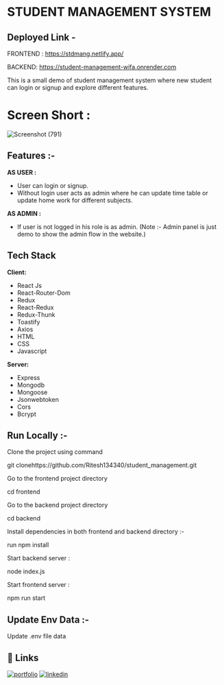 # STUDENT MANAGEMENT SYSTEM

## Deployed Link -

FRONTEND : https://stdmang.netlify.app/

BACKEND: https://student-management-wifa.onrender.com

This is a small demo of student management system where new student can login or signup and explore different features.

# Screen Short :

![Screenshot (791)](https://user-images.githubusercontent.com/105931703/236862348-9505c382-0120-44c7-b0ec-b2097795202a.png)




## Features :-


**AS USER :**

- User can login or signup.
- Without login user acts as admin where he can update time table or update home work for different subjects.



**AS ADMIN :**

- If user is not logged in his role is as admin.
  (Note :- Admin panel is just demo to show the admin flow in the website.)


## Tech Stack


**Client:**
 - React Js
 - React-Router-Dom
 - Redux
 - React-Redux
 - Redux-Thunk
 - Toastify
 - Axios
 - HTML
 - CSS
 - Javascript

**Server:** 
- Express
- Mongodb 
- Mongoose
- Jsonwebtoken
- Cors
- Bcrypt


 

## Run Locally :-

Clone the project using command

git clonehttps://github.com/Ritesh134340/student_management.git

Go to the frontend project directory

  cd frontend

Go to the backend project directory

  cd backend

Install dependencies in both frontend and backend directory :-


  run npm install


Start backend server :


 node index.js

Start frontend server :

 npm run start


## Update Env Data :-

Update .env file data



## 🔗 Links
[![portfolio](https://img.shields.io/badge/my_portfolio-000?style=for-the-badge&logo=ko-fi&logoColor=white)](https://ritesh134340.github.io/)
[![linkedin](https://img.shields.io/badge/linkedin-0A66C2?style=for-the-badge&logo=linkedin&logoColor=white)](https://www.linkedin.com/in/ritesh134340/)



